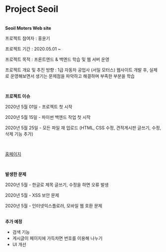 # Project Seoil
<br>
<strong>Seoil Moters Web site</strong>


프로젝트 참여자 : 홍윤기

프로젝트 기간 : 2020.05.01 ~

프로젝트 목적 : 프론트엔드 & 백엔드 학습 및 웹 서버 운영

프로젝트 개요 및 추진 방향 : 1급 자동차 공업사 (서일 모터스) 웹사이트 개발 후, 실제로 운영해보면서 생기는 문제점을 파악하고 해결하며 부족한 부분을 학습


<br>

<strong> 프로젝트 이슈</strong>

2020년 5월 01일 - 프로젝트 첫 시작

2020년 5월 15일 - 파이썬 백엔드 작업 첫 시작

<p>2020년 5월 25일 - 모든 파일 재 업로드 (HTML, CSS 수정, 견적게시판 글쓰기, 수정, 삭제 기능 추가)</p>
<br>

<p><a href="main.html"> 홈페이지 </a></p>
<br>

<strong>발생한 문제</strong>

2020년 5월 - 한글로 제목 글쓰기, 수정을 하면 오류 발생

2020년 5월 - XSS 보안 문제

2020년 5월 - 인터넷익스플로러, 모바일 웹 호환 문제
<br>
<br>

<strong>추가 예정</strong>

-  검색 기능
-  게시글이 페이지에 가득차면 번호를 이용해 나누기
-  UI 개선
